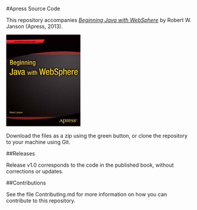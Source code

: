 #Apress Source Code

This repository accompanies [*Beginning Java with WebSphere*](http://www.apress.com/9781430263012) by Robert W. Janson (Apress, 2013).

![Cover image](9781430263012.jpg)

Download the files as a zip using the green button, or clone the repository to your machine using Git.

##Releases

Release v1.0 corresponds to the code in the published book, without corrections or updates.

##Contributions

See the file Contributing.md for more information on how you can contribute to this repository.
